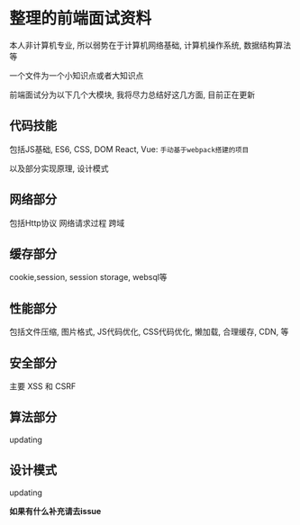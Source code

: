 # 整理的前端面试资料
本人非计算机专业, 所以弱势在于计算机网络基础, 计算机操作系统, 数据结构算法等

一个文件为一个小知识点或者大知识点

前端面试分为以下几个大模块, 我将尽力总结好这几方面, 目前正在更新

## 代码技能

包括JS基础, ES6, CSS, DOM
React, Vue: `手动基于webpack搭建的项目`

以及部分实现原理, 设计模式

## 网络部分

包括Http协议
网络请求过程
跨域

## 缓存部分

cookie,session, session storage, websql等

## 性能部分

包括文件压缩, 图片格式, JS代码优化, CSS代码优化, 懒加载, 合理缓存, CDN, 等

## 安全部分

主要 XSS 和 CSRF


## 算法部分

updating

## 设计模式

updating


**如果有什么补充请去issue**